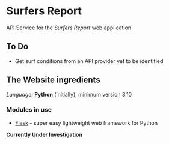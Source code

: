 # Surfers Report

API Service for the *Surfers Report* web application 

## To Do
- Get surf conditions from an API provider yet to be identified


## The Website ingredients
*Language:*   **Python** (initially), minimum version 3.10

### Modules in use
- [Flask](https://flask.palletsprojects.com/) - super easy lightweight web framework for Python



**Currently Under Investigation**


